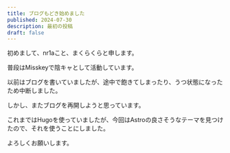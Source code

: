 ```yaml
---
title: ブログもどき始めました
published: 2024-07-30
description: 最初の投稿
draft: false
---
```


初めまして、nr1aこと、まくらくらと申します。

普段はMisskeyで陰キャとして活動しています。

以前はブログを書いていましたが、途中で飽きてしまったり、うつ状態になったため中断しました。

しかし、またブログを再開しようと思っています。

これまではHugoを使っていましたが、今回はAstroの良さそうなテーマを見つけたので、それを使うことにしました。

よろしくお願いします。